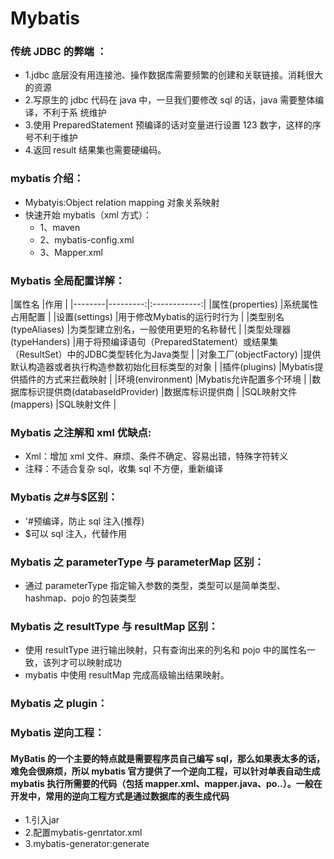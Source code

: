 # Mybatis
### 传统 JDBC 的弊端 ：
- 1.jdbc 底层没有用连接池、操作数据库需要频繁的创建和关联链接。消耗很大的资源
- 2.写原生的 jdbc 代码在 java 中，一旦我们要修改 sql 的话，java 需要整体编译，不利于系
    统维护
- 3.使用 PreparedStatement 预编译的话对变量进行设置 123 数字，这样的序号不利于维护
- 4.返回 result 结果集也需要硬编码。
### mybatis 介绍：
- Mybatyis:Object relation mapping 对象关系映射
- 快速开始 mybatis（xml 方式）：
   - 1、maven
   - 2、mybatis-config.xml
   - 3、Mapper.xml
### Mybatis 全局配置详解：
  |属性名 |作用      |
  |--------|---------:|:------------:|
  |属性(properties) |系统属性占用配置 |
  |设置(settings) |用于修改Mybatis的运行时行为 |
  |类型别名(typeAliases) |为类型建立别名，一般使用更短的名称替代 |
  |类型处理器(typeHanders) |用于将预编译语句（PreparedStatement）或结果集（ResultSet）中的JDBC类型转化为Java类型 |
  |对象工厂(objectFactory) |提供默认构造器或者执行构造参数初始化目标类型的对象 |
  |插件(plugins) |Mybatis提供插件的方式来拦截映射 |
  |环境(environment) |Mybatis允许配置多个环境 |
  |数据库标识提供商(databaseIdProvider) |数据库标识提供商 |
  |SQL映射文件(mappers) |SQL映射文件 |
### Mybatis 之注解和 xml 优缺点:
- Xml：增加 xml 文件、麻烦、条件不确定、容易出错，特殊字符转义
- 注释：不适合复杂 sql，收集 sql 不方便，重新编译
### Mybatis 之#与$区别：
- '#预编译，防止 sql 注入(推荐)
- $可以 sql 注入，代替作用
### Mybatis 之 parameterType 与 parameterMap 区别：
- 通过 parameterType 指定输入参数的类型，类型可以是简单类型、hashmap、pojo 的包装类型
### Mybatis 之 resultType 与 resultMap 区别：
- 使用 resultType 进行输出映射，只有查询出来的列名和 pojo 中的属性名一致，该列才可以映射成功
- mybatis 中使用 resultMap 完成高级输出结果映射。
### Mybatis 之 plugin：
### Mybatis 逆向工程：
#### MyBatis 的一个主要的特点就是需要程序员自己编写 sql，那么如果表太多的话，难免会很麻烦，所以 mybatis 官方提供了一个逆向工程，可以针对单表自动生成 mybatis 执行所需要的代码（包括 mapper.xml、mapper.java、po..）。一般在开发中，常用的逆向工程方式是通过数据库的表生成代码
 - 1.引入jar
 - 2.配置mybatis-genrtator.xml
 - 3.mybatis-generator:generate
